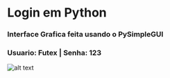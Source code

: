 # Login em Python

### Interface Grafica feita usando o PySimpleGUI
### Usuario: Futex | Senha: 123

![alt text](https://cdn.discordapp.com/attachments/780476729704841237/883875439389585458/unknown.png)

